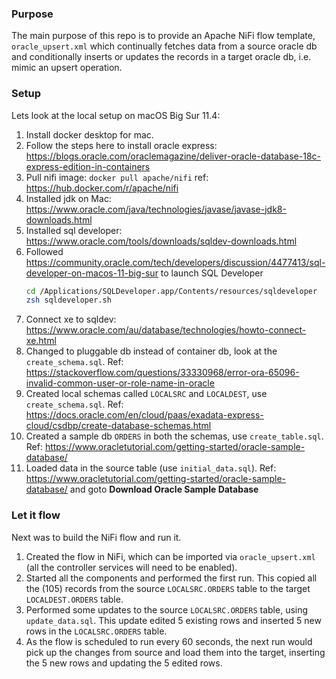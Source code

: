 ### Purpose

The main purpose of this repo is to provide an Apache NiFi flow template, `oracle_upsert.xml` which continually fetches data from a source oracle db and conditionally inserts or updates the records in a target oracle db, i.e. mimic an upsert operation.  

### Setup 

Lets look at the local setup on macOS Big Sur 11.4:

1. Install docker desktop for mac.
2. Follow the steps here to install oracle express: https://blogs.oracle.com/oraclemagazine/deliver-oracle-database-18c-express-edition-in-containers
3. Pull nifi image: `docker pull apache/nifi` ref: https://hub.docker.com/r/apache/nifi
4. Installed jdk on Mac: https://www.oracle.com/java/technologies/javase/javase-jdk8-downloads.html
5. Installed sql developer: https://www.oracle.com/tools/downloads/sqldev-downloads.html
6. Followed https://community.oracle.com/tech/developers/discussion/4477413/sql-developer-on-macos-11-big-sur to launch SQL Developer	
    ```bash
    cd /Applications/SQLDeveloper.app/Contents/resources/sqldeveloper
    zsh sqldeveloper.sh
    ```
7. Connect xe to sqldev: https://www.oracle.com/au/database/technologies/howto-connect-xe.html
8. Changed to pluggable db instead of container db, look at the `create_schema.sql`. Ref: https://stackoverflow.com/questions/33330968/error-ora-65096-invalid-common-user-or-role-name-in-oracle
9. Created local schemas called `LOCALSRC` and `LOCALDEST`, use `create_schema.sql`. Ref: https://docs.oracle.com/en/cloud/paas/exadata-express-cloud/csdbp/create-database-schemas.html 
10. Created a sample db `ORDERS` in both the schemas, use `create_table.sql`. Ref: https://www.oracletutorial.com/getting-started/oracle-sample-database/
11. Loaded data in the source table (use `initial_data.sql`). Ref: https://www.oracletutorial.com/getting-started/oracle-sample-database/ and goto __Download Oracle Sample Database__

### Let it flow

Next was to build the NiFi flow and run it.

1. Created the flow in NiFi, which can be imported via `oracle_upsert.xml` (all the controller services will need to be enabled).
2. Started all the components and performed the first run. This copied all the (105) records from the source `LOCALSRC.ORDERS` table to the target `LOCALDEST.ORDERS` table.
3. Performed some updates to the source `LOCALSRC.ORDERS` table, using `update_data.sql`. This update edited 5 existing rows and inserted 5 new rows in the `LOCALSRC.ORDERS` table.
4. As the flow is scheduled to run every 60 seconds, the next run would pick up the changes from source and load them into the target, inserting the 5 new rows and updating the 5 edited rows.



